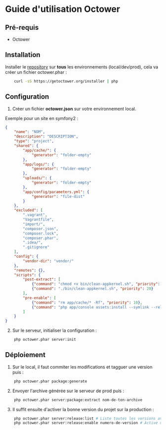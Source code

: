 # Guide d'utilisation Octower
    
    
## Pré-requis
    
- Octower

## Installation
    
Installer le [repository](https://github.com/octower/octower) sur **tous** les environnements (local/dev/prod), cela va créer un fichier octower.phar :
```bash
    curl -sS https://getoctower.org/installer | php
```

## Configuration
    
1. Créer un fichier __octower.json__ sur votre environnement local.

Exemple pour un site en symfony2 :

```json
{
    "name": "NOM",
    "description": "DESCRIPTION",
    "type": "project",
    "shared": {
        "app/cache/": {
            "generator": "folder-empty"
        },
        "app/logs/": {
            "generator": "folder-empty"
        },
        "uploads/": {
            "generator": "folder-empty"
        },
        "app/config/parameters.yml": {
            "generator": "file-dist"
        }
    },
    "excluded": [
        ".vagrant",
        "Vagrantfile",
        "import/",
        "composer.json",
        "composer.lock",
        "composer.phar",
        ".idea/",
        ".gitignore"
    ],
    "config": {
        "vendor-dir": "vendor/"
    },
    "remotes": {},
    "scripts": {
        "post-extract": [
            {"command": "chmod +x bin/clean-appkernel.sh", "priority": 11},
            {"command": "./bin/clean-appkernel.sh", "priority": 20}
        ],
        "pre-enable": [
            {"command": "rm app/cache/* -Rf", "priority": 10},
            {"command": "php app/console assets:install --symlink --relative", "priority": 20}
        ]
    }
}
```

2. Sur le serveur, initialiser la configuration :

```bash
    php octower.phar server:init
```

## Déploiement
    
1. Sur le local, il faut commiter les modifications et tagguer une version puis :
```bash
    php octower.phar package:generate
```

2. Envoyer l'archive générée sur le serveur de prod puis :
```bash
    php octower.phar server:package:extract nom-de-ton-archive
```

3. Il suffit ensuite d'activer la bonne version du projet sur la production :
```bash
    php octower.phar server:release:list # Liste toutes les versions avec leurs numéros.
    php octower.phar server:release:enable numero-de-version # Active une version
```
